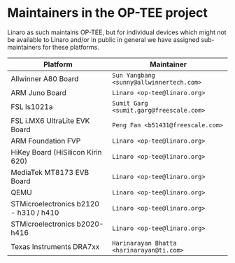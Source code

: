 # Maintainers in the OP-TEE project
Linaro as such maintains OP-TEE, but for individual devices which might not be
available to Linaro and/or in public in general we have assigned sub-maintainers
for these platforms.

<!-- Please keep this list sorted in alphabetic order, easiest way to maintain
     this is to diff against sections 3 in README.md  -->
| Platform | Maintainer |
|----------|------------|
| Allwinner A80 Board			|`Sun Yangbang <sunny@allwinnertech.com>`|
| ARM Juno Board			|`Linaro <op-tee@linaro.org>`|
| FSL ls1021a				|`Sumit Garg <sumit.garg@freescale.com>`|
| FSL i.MX6 UltraLite EVK Board		|`Peng Fan <b51431@freescale.com>`|
| ARM Foundation FVP			|`Linaro <op-tee@linaro.org>`|
| HiKey Board (HiSilicon Kirin 620)	|`Linaro <op-tee@linaro.org>`|
| MediaTek MT8173 EVB Board		|`Linaro <op-tee@linaro.org>`|
| QEMU					|`Linaro <op-tee@linaro.org>`|
| STMicroelectronics b2120 - h310 / h410|`Linaro <op-tee@linaro.org>`|
| STMicroelectronics b2020-h416		|`Linaro <op-tee@linaro.org>`|
| Texas Instruments DRA7xx		|`Harinarayan Bhatta <harinarayan@ti.com>`|
